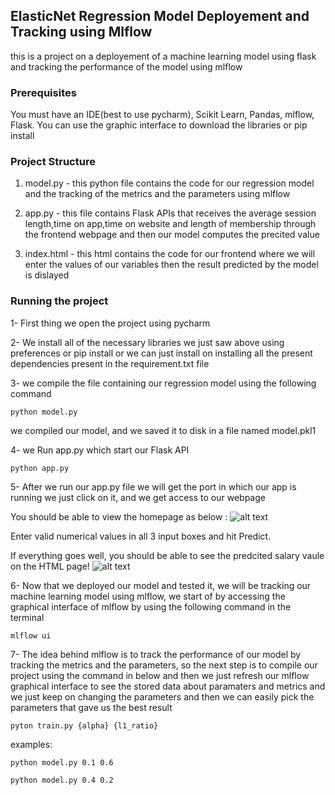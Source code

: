 ## ElasticNet Regression Model Deployement and Tracking using Mlflow
this is a project on a deployement of a machine learning model using flask and tracking the performance of the model using mlflow

### Prerequisites
You must have an IDE(best to use pycharm), Scikit Learn, Pandas, mlflow, Flask.
You can use the graphic interface to download the libraries or pip install

### Project Structure
1. model.py - this python file contains the code for our regression model and the tracking of the metrics and the parameters using mlflow 
   
2. app.py - this file contains Flask APIs that receives the average session length,time on app,time on website and length of membership through the frontend webpage and then our model computes the precited value 
   
3. index.html - this html contains the code for our frontend where we will enter the values of our variables then the result predicted by the model is dislayed 

### Running the project
1- First thing we open the project using pycharm

2- We install all of the necessary libraries we just saw above using preferences or pip install or we can just install on installing all the present dependencies present in the requirement.txt file

3- we compile the file containing our regression model using the following command
```
python model.py
```
we compiled our model, and we saved it to disk in a file named model.pkl1

4- we Run app.py which start our Flask API
```
python app.py
```

5- After we run our app.py file we will get the port in which our app is running we just click on it, and we get access to our webpage




You should be able to view the homepage as below :
![alt text](![p1](https://user-images.githubusercontent.com/63164653/106210502-2f9aea80-61c7-11eb-86bf-9332ac3fc697.png))

Enter valid numerical values in all 3 input boxes and hit Predict.

If everything goes well, you should  be able to see the predcited salary vaule on the HTML page!
![alt text](http://www.thepythonblog.com/wp-content/uploads/2019/02/Result.png)


6- Now that we deployed our model and tested it, we will be tracking our machine learning model using mlflow, we start of by accessing the graphical interface of mlflow by using the following command in the terminal
```
mlflow ui
```

7- The idea behind mlflow is to track the performance of our model by tracking the metrics and the parameters, so the next step is to compile our project using the command in below and then we just refresh our mlflow graphical interface to see the stored data about paramaters and metrics and we just keep on changing the parameters and then we can easily pick the parameters that gave us the best result
```
pyton train.py {alpha} {l1_ratio}
```
examples:
```
python model.py 0.1 0.6
```
```
python model.py 0.4 0.2
```
